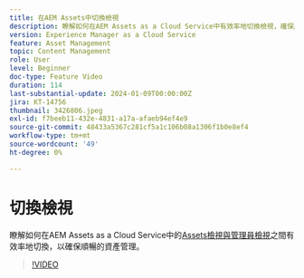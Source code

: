 ```yaml
---
title: 在AEM Assets中切換檢視
description: 瞭解如何在AEM Assets as a Cloud Service中有效率地切換檢視，確保順暢的資產管理。
version: Experience Manager as a Cloud Service
feature: Asset Management
topic: Content Management
role: User
level: Beginner
doc-type: Feature Video
duration: 114
last-substantial-update: 2024-01-09T00:00:00Z
jira: KT-14756
thumbnail: 3426806.jpeg
exl-id: f7beeb11-432e-4831-a17a-afaeb94ef4e9
source-git-commit: 48433a5367c281cf5a1c106b08a1306f1b0e8ef4
workflow-type: tm+mt
source-wordcount: '49'
ht-degree: 0%

---
```


# 切換檢視

瞭解如何在AEM Assets as a Cloud Service中的[Assets檢視與管理員檢視](https://experienceleague.adobe.com/docs/experience-manager-cloud-service/content/assets/overview.html#persona-based-experiences)之間有效率地切換，以確保順暢的資產管理。

>[!VIDEO](https://video.tv.adobe.com/v/3426806/?learn=on)

